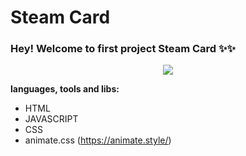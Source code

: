 # Steam Card

### Hey! Welcome to first project Steam Card ✨✨

<p align="center">
  <img src="https://i.imgur.com/jtCAUre.png" />
</p>

**languages, tools and libs:**
- HTML
- JAVASCRIPT 
- CSS
- animate.css (https://animate.style/)




